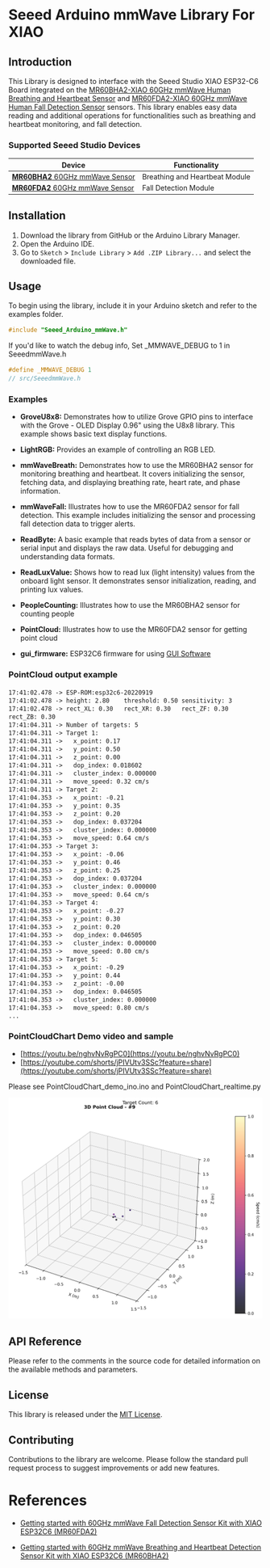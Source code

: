 # Seeed Arduino mmWave Library For XIAO

## Introduction

This Library is designed to interface with the Seeed Studio XIAO ESP32-C6 Board integrated on the [MR60BHA2-XIAO 60GHz mmWave Human Breathing and Heartbeat Sensor](https://www.seeedstudio.com/MR60BHA2-60GHz-mmWave-Sensor-Breathing-and-Heartbeat-Module-p-5945.html) and [MR60FDA2-XIAO 60GHz mmWave Human Fall Detection Sensor](https://www.seeedstudio.com/MR60FDA2-60GHz-mmWave-Sensor-Fall-Detection-Module-p-5946.html)  sensors. This library enables easy data reading and additional operations for functionalities such as breathing and heartbeat monitoring, and fall detection.

### Supported Seeed Studio Devices

| Device                           | Functionality                  |
| -------------------------------- | ------------------------------ |
| [**MR60BHA2** 60GHz mmWave Sensor](https://www.seeedstudio.com/MR60BHA2-60GHz-mmWave-Sensor-Breathing-and-Heartbeat-Module-p-5945.html) | Breathing and Heartbeat Module |
| [**MR60FDA2** 60GHz mmWave Sensor](https://www.seeedstudio.com/MR60FDA2-60GHz-mmWave-Sensor-Fall-Detection-Module-p-5946.html) | Fall Detection Module          |

## Installation

1. Download the library from GitHub or the Arduino Library Manager.
2. Open the Arduino IDE.
3. Go to `Sketch` > `Include Library` > `Add .ZIP Library...` and select the downloaded file.

## Usage

To begin using the library, include it in your Arduino sketch and refer to the examples folder.

```cpp
#include "Seeed_Arduino_mmWave.h"
```

If you'd like to watch the debug info, Set _MMWAVE_DEBUG to 1 in SeeedmmWave.h

```cpp
#define _MMWAVE_DEBUG 1
// src/SeeedmmWave.h
```

### Examples

- **GroveU8x8:** Demonstrates how to utilize Grove GPIO pins to interface with the Grove - OLED Display 0.96" using the U8x8 library. This example shows basic text display functions.

- **LightRGB:** Provides an example of controlling an RGB LED.

- **mmWaveBreath:** Demonstrates how to use the MR60BHA2 sensor for monitoring breathing and heartbeat. It covers initializing the sensor, fetching data, and displaying breathing rate, heart rate, and phase information.

- **mmWaveFall:** Illustrates how to use the MR60FDA2 sensor for fall detection. This example includes initializing the sensor and processing fall detection data to trigger alerts.

- **ReadByte:** A basic example that reads bytes of data from a sensor or serial input and displays the raw data. Useful for debugging and understanding data formats.

- **ReadLuxValue:** Shows how to read lux (light intensity) values from the onboard light sensor. It demonstrates sensor initialization, reading, and printing lux values.

- **PeopleCounting:** Illustrates how to use the MR60BHA2 sensor for counting people

- **PointCloud:** Illustrates how to use the MR60FDA2 sensor for getting point cloud

- **gui_firmware:** ESP32C6 firmware for using [GUI Software](https://wiki.seeedstudio.com/getting_started_with_mr60fda2_mmwave_kit/#resources)

### PointCloud output example
```
17:41:02.478 -> ESP-ROM:esp32c6-20220919
17:41:02.478 -> height: 2.80	threshold: 0.50	sensitivity: 3
17:41:02.478 -> rect_XL: 0.30	rect_XR: 0.30	rect_ZF: 0.30	rect_ZB: 0.30
17:41:04.311 -> Number of targets: 5
17:41:04.311 -> Target 1:
17:41:04.311 ->   x_point: 0.17
17:41:04.311 ->   y_point: 0.50
17:41:04.311 ->   z_point: 0.00
17:41:04.311 ->   dop_index: 0.018602
17:41:04.311 ->   cluster_index: 0.000000
17:41:04.311 ->   move_speed: 0.32 cm/s
17:41:04.311 -> Target 2:
17:41:04.353 ->   x_point: -0.21
17:41:04.353 ->   y_point: 0.35
17:41:04.353 ->   z_point: 0.20
17:41:04.353 ->   dop_index: 0.037204
17:41:04.353 ->   cluster_index: 0.000000
17:41:04.353 ->   move_speed: 0.64 cm/s
17:41:04.353 -> Target 3:
17:41:04.353 ->   x_point: -0.06
17:41:04.353 ->   y_point: 0.46
17:41:04.353 ->   z_point: 0.25
17:41:04.353 ->   dop_index: 0.037204
17:41:04.353 ->   cluster_index: 0.000000
17:41:04.353 ->   move_speed: 0.64 cm/s
17:41:04.353 -> Target 4:
17:41:04.353 ->   x_point: -0.27
17:41:04.353 ->   y_point: 0.30
17:41:04.353 ->   z_point: 0.20
17:41:04.353 ->   dop_index: 0.046505
17:41:04.353 ->   cluster_index: 0.000000
17:41:04.353 ->   move_speed: 0.80 cm/s
17:41:04.353 -> Target 5:
17:41:04.353 ->   x_point: -0.29
17:41:04.353 ->   y_point: 0.44
17:41:04.353 ->   z_point: -0.00
17:41:04.353 ->   dop_index: 0.046505
17:41:04.353 ->   cluster_index: 0.000000
17:41:04.353 ->   move_speed: 0.80 cm/s
...
```


### PointCloudChart Demo video and sample
- [https://youtu.be/nghvNvRgPC0](https://youtu.be/nghvNvRgPC0)
- [https://youtube.com/shorts/jPIVUtv3SSc?feature=share](https://youtube.com/shorts/jPIVUtv3SSc?feature=share)

Please see PointCloudChart_demo_ino.ino and PointCloudChart_realtime.py


![image](https://github.com/minchoCoin/Seeed-mmWave-library/blob/main/PointCloudChart_demo/PointCloudChartPNG/3D%20Point%20Cloud%20-%209.png)

## API Reference

Please refer to the comments in the source code for detailed information on the available methods and parameters.

## License

This library is released under the [MIT License](https://github.com/love4yzp/Seeed-mmWave-library/blob/main/LICENSE).

## Contributing
Contributions to the library are welcome. Please follow the standard pull request process to suggest improvements or add new features.

# References
- [Getting started with 60GHz mmWave Fall Detection Sensor Kit with XIAO ESP32C6 (MR60FDA2)](https://wiki.seeedstudio.com/getting_started_with_mr60fda2_mmwave_kit/)

- [Getting started with 60GHz mmWave Breathing and Heartbeat Detection Sensor Kit with XIAO ESP32C6 (MR60BHA2)](https://wiki.seeedstudio.com/getting_started_with_mr60bha2_mmwave_kit/)